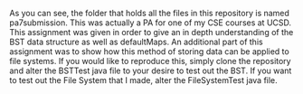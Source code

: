 As you can see, the folder that holds all the files in this repository is named pa7submission. This was actually a PA for one of my CSE courses at UCSD.
This assignment was given in order to give an in depth understanding of the BST data structure as well as defaultMaps.
An additional part of this assignment was to show how this method of storing data can be applied to file systems.
If you would like to reproduce this, simply clone the repository and alter the BSTTest java file to your desire to test out the BST.
If you want to test out the File System that I made, alter the FileSystemTest java file.
